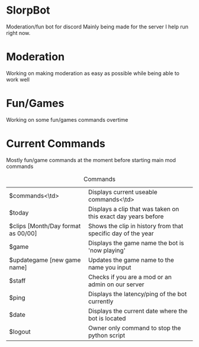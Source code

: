 # SlorpBot
Moderation/fun bot for discord
Mainly being made for the server I help run right now.

# Moderation
Working on making moderation as easy as possible while being able to work well

# Fun/Games
Working on some fun/games commands overtime

# Current Commands
Mostly fun/game commands at the moment before starting main mod commands
<table>
  <caption>Commands</caption>
  <tbody>
    <tr>
      <td>$commands<\td>
      <td>Displays current useable commands<\td>
    </tr>
    <tr>
      <td>$today</td>
      <td>Displays a clip that was taken on this exact day years before</td>
    </tr>
    <tr>
      <td>$clips [Month/Day format as 00/00]</td>
      <td>Shows the clip in history from that specific day of the year</td>
    </tr>
    <tr>
      <td>$game</td>
      <td>Displays the game name the bot is 'now playing'</td>
    </tr>
    <tr>
      <td>$updategame [new game name]</td>
      <td>Updates the game name to the name you input</td>
    </tr>
    <tr>
      <td>$staff</td>
      <td>Checks if you are a mod or an admin on our server</td>
    </tr>
    <tr>
      <td>$ping</td>
      <td>Displays the latency/ping of the bot currently</td>
    </tr>
    <tr>
      <td>$date</td>
      <td>Displays the current date where the bot is located</td>
    </tr>
    <tr>
      <td>$logout</td>
      <td>Owner only command to stop the python script</td>
    </tr>
  </tbody>
</table>
